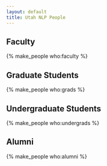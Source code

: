 ```yaml
---
layout: default
title: Utah NLP People
---
```


## Faculty

{% make_people who:faculty %}

## Graduate Students

{% make_people who:grads %}

## Undergraduate Students

{% make_people who:undergrads %}

## Alumni

{% make_people who:alumni %}
